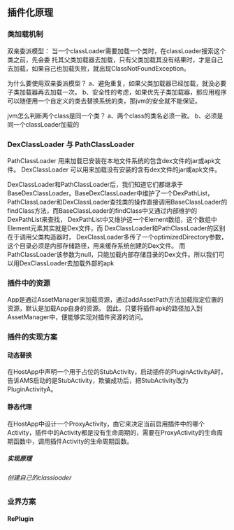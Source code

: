 ## 插件化原理
### 类加载机制
双亲委派模型： 当一个classLoader需要加载一个类时，在classLoader搜索这个类之前，先会委 托其父类加载器去加载，只有父类加载其没有结果时，才是自己去加载，如果自己也加载失败，就出现ClassNotFoundException。

为什么要使用双亲委派模型？
a、避免重复，如果父类加载器已经加载，就没必要子类加载器再去加载一次。
b、安全性的考虑，如果优先子类加载器，那应用程序可以随便用一个自定义的类去替换系统的类，那jvm的安全就不能保证。

jvm怎么判断两个class是同一个类？
a、两个class的类名必须一致。
b、必须是同一个classLoader加载的

### DexClassLoader 与 PathClassLoader
PathClassLoader 用来加载已安装在本地文件系统的包含dex文件的jar或apk文件。
DexClassLoader  可以用来加载没有安装的含有dex文件的jar或apk文件。

DexClassLoader和PathClassLoader后，我们知道它们都继承于BaseDexClassLoader。BaseDexClassLoader中维护了一个DexPathList，
PathClassLoader和DexClassLoader查找类的操作直接调用BaseClassLoader的findClass方法，而BaseClassLoader的findClass中又通过内部维护的DexPathList来查找，
DexPathList中又维护这一个Element数组，这个数组中Element元素其实就是Dex文件，而 DexClassLoader和PathClassLoader的区别在于调用父类构造器时，
DexClassLoader多传了一个optimizedDirectory参数，这个目录必须是内部存储路径，用来缓存系统创建的Dex文件。
而PathClassLoader该参数为null，只能加载内部存储目录的Dex文件。所以我们可以用DexClassLoader去加载外部的apk

### 插件中的资源
App是通过AssetManager来加载资源，通过addAssetPath方法加载指定位置的资源，默认是加载App自身的资源。
因此，只要将插件apk的路径加入到AssetManager中，便能够实现对插件资源的访问。

### 插件的实现方案
#### 动态替换
在HostApp中声明一个用于占位的StubActivity，启动插件的PluginActivityA时，告诉AMS启动的是StubActivity，欺骗成功后，把StubActivity改为PluginActivityA。
#### 静态代理
在HostApp中设计一个ProxyActivity，由它来决定当前启用插件中的哪个Activity，插件中的Activity都是没有生命周期的，需要在ProxyActivity的生命周期函数中，调用插件Activity的生命周期函数。
##### 实现原理
###### 创建自己的classloader


 
### 业界方案
#### RePlugin
